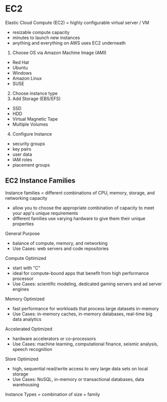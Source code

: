 # EC2

Elastic Cloud Compute (EC2) = highly configurable virtual server / VM

- resizable compute capacity
- minutes to launch new instances
- anything and everything on AWS uses EC2 underneath

1. Choose OS via Amazon Machine Image (AMI)

- Red Hat
- Ubuntu
- Windows
- Amazon Linux
- SUSE

2. Choose instance type
3. Add Storage (EBS/EFS)

- SSD
- HDD
- Virtual Magnetic Tape
- Multiple Volumes

4. Configure Instance

- security groups
- key pairs
- user data
- IAM roles
- placement groups

## EC2 Instance Families

Instance families = different combinations of CPU, memory, storage, and networking capacity

- allow you to choose the appropriate combination of capacity to meet your app's unique requirements
- different families use varying hardware to give them their unique properties

General Purpose

- balance of compute, memory, and networking
- Use Cases: web servers and code repositories

Compute Optimized

- start with "C"
- ideal for compute-bound apps that benefit from high performance processor
- Use Cases: scientific modeling, dedicated gaming servers and ad server engines

Memory Optimized

- fast performance for workloads that process large datasets in-memory
- Use Cases: in-memory caches, in-memory databases, real-time big data analytics

Accelerated Optimized

- hardware accelerators or co-processors
- Use Cases: machine learning, computational finance, seismic analysis, speech recognition

Store Optimized

- high, sequential read/write access to very large data sets on local storage
- Use Cases: NoSQL, in-memory or transactional databases, data warehousing

Instance Types = combination of size + family
